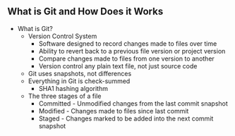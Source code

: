 ## What is Git and How Does it Works

* What is Git?
    * Version Control System
        * Software designed to record changes made to files over time
        * Ability to revert back to a previous file version or project version
        * Compare changes made to files from one version to another
        * Version control any plain text file, not just source code
    * Git uses snapshots, not differences
    * Everything in Git is check-summed
        * SHA1 hashing algorithm
    * The three stages of a file
        * Committed - Unmodified changes from the last commit snapshot
        * Modified - Changes made to files since last commit
        * Staged - Changes marked to be added into the next commit snapshot